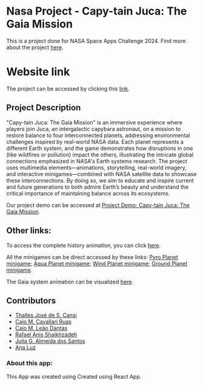 # Nasa Project - Capy-tain Juca: The Gaia Mission

This is a project done for NASA Space Apps Challenge 2024. Find more about the project [here](https://www.spaceappschallenge.org/nasa-space-apps-2024/find-a-team/caju-thacaral/?tab=project).

# Website link

The project can be accessed by clicking this [link](https://cajuthacaral.github.io).

## Project Description

"Capy-tain Juca: The Gaia Mission" is an immersive experience where players join Juca, an intergalactic capybara astronaut, on a mission to restore balance to four interconnected planets, addressing environmental challenges inspired by real-world NASA data. Each planet represents a different Earth system, and the game demonstrates how disruptions in one (like wildfires or pollution) impact the others, illustrating the intricate global connections emphasized in NASA's Earth systems research. The project uses multimedia elements—animations, storytelling, real-world imagery, and interactive minigames—combined with NASA satellite data to showcase these interconnections. By doing so, we aim to educate and inspire current and future generations to both admire Earth’s beauty and understand the critical importance of maintaining balance across its ecosystems.

Our project demo can be accessed at [Project Demo: Capy-tain Juca: The Gaia Mission](https://youtu.be/mIlZoF84B90).

## Other links:

To access the complete history animation, you can click [here](https://youtu.be/ZJWuf9mfg64).

All the minigames can be direct accessed by these links:
[Pyro Planet minigame](https://scratch.mit.edu/projects/1077276956/);
[Aqua Planet minigame](https://scratch.mit.edu/projects/1077402576/);
[Wind Planet minigame](https://scratch.mit.edu/projects/1077373370/);
[Ground Planet minigame](https://scratch.mit.edu/projects/1077313388/).

The Gaia system animation can be visualized [here](https://youtu.be/xAc13Ko-bt4).

## Contributors

* [Thalles José de S. Cansi](https://github.com/ThallesCansi)  
* [Caio M. Cavallari Ruas](https://github.com/CaioRuas24010)
* [Caio M. Leão Dantas](https://github.com/Caiomld)  
* [Rafael Anis Shaikhzadeh](https://github.com/Rafael24018)  
* [Julia G. Almeida dos Santos](https://github.com/JuliaGuedesASantos)  
* [Ana Luz](https://github.com/LuzMendes)  
 
### About this app:

This App was created using Created using React App.
